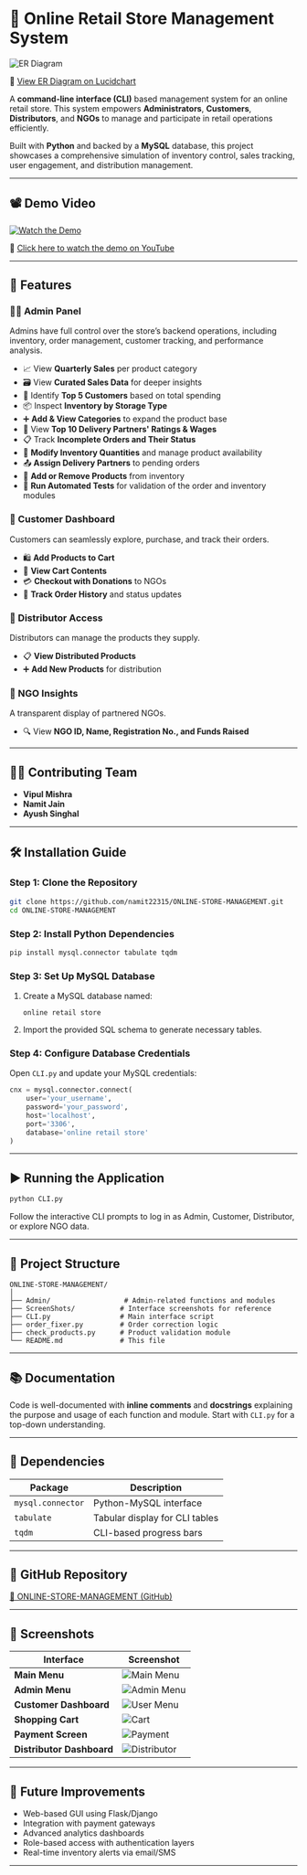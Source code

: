 # 🛒 Online Retail Store Management System

![ER Diagram](ScreenShots/er_diagram.png)

🔗 [View ER Diagram on Lucidchart](https://lucid.app/lucidchart/e99e3d7a-eb15-45c3-9796-857bfa48254a/edit?viewport_loc=-250%2C11%2C3091%2C1708%2C0_0&invitationId=inv_05e20e10-c84e-4859-9f11-9c474417d553)

A **command-line interface (CLI)** based management system for an online retail store. This system empowers **Administrators**, **Customers**, **Distributors**, and **NGOs** to manage and participate in retail operations efficiently.

Built with **Python** and backed by a **MySQL** database, this project showcases a comprehensive simulation of inventory control, sales tracking, user engagement, and distribution management.

---

## 📽️ Demo Video

[![Watch the Demo](https://img.youtube.com/vi/vkty0VDYbaU/0.jpg)](https://youtu.be/vkty0VDYbaU)

🔗 [Click here to watch the demo on YouTube](https://youtu.be/vkty0VDYbaU)

---


## 🚀 Features

### 👩‍💼 Admin Panel

Admins have full control over the store’s backend operations, including inventory, order management, customer tracking, and performance analysis.

* 📈 View **Quarterly Sales** per product category
* 🗃️ View **Curated Sales Data** for deeper insights
* 🥇 Identify **Top 5 Customers** based on total spending
* 📦 Inspect **Inventory by Storage Type**
* ➕ **Add & View Categories** to expand the product base
* 🚚 View **Top 10 Delivery Partners' Ratings & Wages**
* 📋 Track **Incomplete Orders and Their Status**
* 🔧 **Modify Inventory Quantities** and manage product availability
* 📤 **Assign Delivery Partners** to pending orders
* 🛒 **Add or Remove Products** from inventory
* 🧪 **Run Automated Tests** for validation of the order and inventory modules

### 🧍 Customer Dashboard

Customers can seamlessly explore, purchase, and track their orders.

* 🛍️ **Add Products to Cart**
* 👀 **View Cart Contents**
* 💳 **Checkout with Donations** to NGOs
* 📜 **Track Order History** and status updates

### 🏢 Distributor Access

Distributors can manage the products they supply.

* 📋 **View Distributed Products**
* ➕ **Add New Products** for distribution

### 🧡 NGO Insights

A transparent display of partnered NGOs.

* 🔍 View **NGO ID, Name, Registration No., and Funds Raised**

---

## 🧑‍💻 Contributing Team

* **Vipul Mishra**
* **Namit Jain**
* **Ayush Singhal**

---

## 🛠️ Installation Guide

### Step 1: Clone the Repository

```bash
git clone https://github.com/namit22315/ONLINE-STORE-MANAGEMENT.git
cd ONLINE-STORE-MANAGEMENT
```

### Step 2: Install Python Dependencies

```bash
pip install mysql.connector tabulate tqdm
```

### Step 3: Set Up MySQL Database

1. Create a MySQL database named:

   ```
   online retail store
   ```
2. Import the provided SQL schema to generate necessary tables.

### Step 4: Configure Database Credentials

Open `CLI.py` and update your MySQL credentials:

```python
cnx = mysql.connector.connect(
    user='your_username',
    password='your_password',
    host='localhost',
    port='3306',
    database='online retail store'
)
```

---

## ▶️ Running the Application

```bash
python CLI.py
```

Follow the interactive CLI prompts to log in as Admin, Customer, Distributor, or explore NGO data.

---

## 📁 Project Structure

```plaintext
ONLINE-STORE-MANAGEMENT/
│
├── Admin/                  # Admin-related functions and modules
├── ScreenShots/           # Interface screenshots for reference
├── CLI.py                 # Main interface script
├── order_fixer.py         # Order correction logic
├── check_products.py      # Product validation module
└── README.md              # This file
```

---

## 📚 Documentation

Code is well-documented with **inline comments** and **docstrings** explaining the purpose and usage of each function and module. Start with `CLI.py` for a top-down understanding.

---

## 🧩 Dependencies

| Package           | Description                    |
| ----------------- | ------------------------------ |
| `mysql.connector` | Python-MySQL interface         |
| `tabulate`        | Tabular display for CLI tables |
| `tqdm`            | CLI-based progress bars        |

---

## 🔗 GitHub Repository

[🔗 ONLINE-STORE-MANAGEMENT (GitHub)](https://github.com/namit22315/ONLINE-STORE-MANAGEMENT)

---

## 📸 Screenshots

| Interface                 | Screenshot                                       |
| ------------------------- | ------------------------------------------------ |
| **Main Menu**             | ![Main Menu](ScreenShots/main_menu.png)          |
| **Admin Menu**            | ![Admin Menu](ScreenShots/admin_menu.png)        |
| **Customer Dashboard**    | ![User Menu](ScreenShots/user_menu.png)          |
| **Shopping Cart**         | ![Cart](ScreenShots/user_cart.png)               |
| **Payment Screen**        | ![Payment](ScreenShots/payment_screen.png)       |
| **Distributor Dashboard** | ![Distributor](ScreenShots/Distributor_Menu.png) |

---

## 🤝 Future Improvements

* Web-based GUI using Flask/Django
* Integration with payment gateways
* Advanced analytics dashboards
* Role-based access with authentication layers
* Real-time inventory alerts via email/SMS

---
